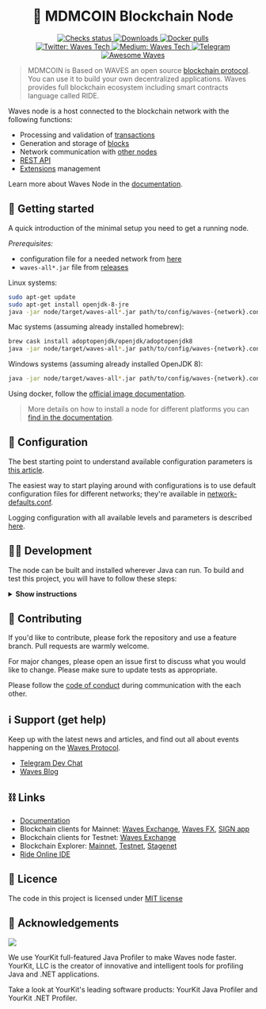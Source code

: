 <h1 align="center">🔷 MDMCOIN Blockchain Node</h1>

<p align="center">
  <a href="https://github.com/wavesplatform/Waves/actions" target="_blank">
    <img alt="Checks status" src="https://badgen.net/github/checks/wavesplatform/waves?cache=600"  />
  </a>
  <a href="https://github.com/wavesplatform/Waves/releases" target="_blank">
    <img alt="Downloads" src="https://badgen.net/github/assets-dl/wavesplatform/waves?color=blue" />
  </a>
  <a href="https://hub.docker.com/r/wavesplatform/wavesnode" target="_blank">
    <img alt="Docker pulls" src="https://badgen.net/docker/pulls/wavesplatform/wavesnode?icon=docker" />
  </a>

  <br/>

  <a href="https://twitter.com/wavesprotocol" target="_blank">
    <img alt="Twitter: Waves Tech" src="https://badgen.net/twitter/follow/wavesprotocol?icon=twitter&label=follow%20on%20Twitter" />
  </a>
  <a href="https://medium.com/wavesprotocol" target="_blank">
    <img alt="Medium: Waves Tech" src="https://badgen.net/runkit/msmolyakov/get-medium-followers?icon=medium&cache=86400" />
  </a>
  <a href="https://t.me/waves_ride_dapps_dev" target="_blank">
    <img alt="Telegram" src="https://badgen.net/badge/icon/Waves%20Dev%20Jedi?icon=telegram&label=Telegram"/>
  </a>
  <a href="https://github.com/msmolyakov/awesome-waves" target="_blank">
    <img alt="Awesome Waves" src="https://badgen.net/badge/icon/Awesome%20Waves?icon=awesome&label&color=pink" />
  </a>
</p>

> MDMCOIN is Based on WAVES an open source [blockchain protocol](https://waves.tech/waves-protocol). <br/> 
You can use it to build your own decentralized applications. Waves provides full blockchain ecosystem including smart contracts language called RIDE.




<p align="center" style="display: none;">
## ✨ Demo
    <img src="https://user-images.githubusercontent.com/1945126/78667964-88209480-78e2-11ea-9304-72178a6a5974.gif" alt="Waves Node Run Demo">
</p>

Waves node is a host connected to the blockchain network with the following functions:

- Processing and validation of [transactions](https://docs.waves.tech/en/blockchain/transaction/transaction-validation)
- Generation and storage of [blocks](https://docs.waves.tech/en/blockchain/block/)
- Network communication with [other nodes](https://docs.waves.tech/en/blockchain/blockchain/#node)
- [REST API](https://docs.waves.tech/en/waves-node/node-api/)
- [Extensions](https://docs.waves.tech/en/waves-node/extensions/) management

Learn more about Waves Node in the [documentation](https://docs.waves.tech/en/waves-node/).

## 🚀️ Getting started

A quick introduction of the minimal setup you need to get a running node. 

*Prerequisites:*
- configuration file for a needed network from [here](https://github.com/wavesplatform/Waves/tree/HEAD/node)
- `waves-all*.jar` file from [releases](https://github.com/wavesplatform/Waves/releases) 

Linux systems:
```bash
sudo apt-get update
sudo apt-get install openjdk-8-jre
java -jar node/target/waves-all*.jar path/to/config/waves-{network}.conf
```

Mac systems (assuming already installed homebrew):
```bash
brew cask install adoptopenjdk/openjdk/adoptopenjdk8
java -jar node/target/waves-all*.jar path/to/config/waves-{network}.conf
```

Windows systems (assuming already installed OpenJDK 8):
```bash
java -jar node/target/waves-all*.jar path/to/config/waves-{network}.conf
```

Using docker, follow the [official image documentation](https://hub.docker.com/r/wavesplatform/wavesnode).

> More details on how to install a node for different platforms you can [find in the documentation](https://docs.waves.tech/en/waves-node/how-to-install-a-node/how-to-install-a-node). 

## 🔧 Configuration

The best starting point to understand available configuration parameters is [this article](https://docs.waves.tech/en/waves-node/node-configuration).

The easiest way to start playing around with configurations is to use default configuration files for different networks; they're available in [network-defaults.conf](./node/src/main/resources/network-defaults.conf).

Logging configuration with all available levels and parameters is described [here](https://docs.waves.tech/en/waves-node/logging-configuration).

## 👨‍💻 Development

The node can be built and installed wherever Java can run. 
To build and test this project, you will have to follow these steps:

<details><summary><b>Show instructions</b></summary>

*1. Setup the environment.*
- Install Java for your platform:

```bash
sudo apt-get update
sudo apt-get install openjdk-8-jre                     # Ubuntu
# or
# brew cask install adoptopenjdk/openjdk/adoptopenjdk8 # Mac
```

- Install SBT (Scala Build Tool)

Please follow the SBT installation instructions depending on your platform ([Linux](https://www.scala-sbt.org/1.0/docs/Installing-sbt-on-Linux.html), [Mac](https://www.scala-sbt.org/1.0/docs/Installing-sbt-on-Mac.html), [Windows](https://www.scala-sbt.org/1.0/docs/Installing-sbt-on-Windows.html))

*2. Clone this repo*

```bash
git clone https://github.com/wavesplatform/Waves.git
cd Waves
```

*3. Compile and run tests*

```bash
sbt checkPR
```

*4. Run integration tests (optional)*

Create a Docker image before you run any test: 
```bash
sbt node-it/docker
```

- Run all tests. You can increase or decrease number of parallel running tests by changing `waves.it.max-parallel-suites`
system property:
```bash
sbt -Dwaves.it.max-parallel-suites=1 node-it/test
```

- Run one test:
```bash
sbt node-it/testOnly *.TestClassName
# or 
# bash node-it/testOnly full.package.TestClassName
```

*5. Build packages* 

```bash
sbt packageAll                   # Mainnet
sbt -Dnetwork=testnet packageAll # Testnet
```

`sbt packageAll` ‌produces only `deb` package along with a fat `jar`. 

*6. Install DEB package*

`deb` package is located in target folder. You can replace '*' with actual package name:

```bash
sudo dpkg -i node/target/*.deb
```


*7. Run an extension project locally during development (optional)*

```bash
sbt "extension-module/run /path/to/configuration"
```

*8. Configure IntelliJ IDEA (optional)*

The majority of contributors to this project use IntelliJ IDEA for development, if you want to use it as well please follow these steps:

1. Click `Add configuration` (or `Edit configurations...`).
2. Click `+` to add a new configuration, choose `Application`.
3. Specify:
   - Main class: `com.wavesplatform.Application`
   - Program arguments: `/path/to/configuration`
   - Use classpath of module: `extension-module`
4. Click `OK`.
5. Run this configuration.

</details>

## 🤝 Contributing

If you'd like to contribute, please fork the repository and use a feature branch. Pull requests are warmly welcome.

For major changes, please open an issue first to discuss what you would like to change. Please make sure to update tests as appropriate.

Please follow the [code of conduct](./CODE_OF_CONDUCT.md) during communication with the each other. 

## ℹ️ Support (get help)

Keep up with the latest news and articles, and find out all about events happening on the [Waves Protocol](https://waves.tech/).

- [Telegram Dev Chat](https://t.me/waves_ride_dapps_dev)
- [Waves Blog](https://medium.com/wavesprotocol)

## ⛓ Links

- [Documentation](https://docs.waves.tech/)
- Blockchain clients for Mainnet: [Waves Exchange](https://waves.exchange/), [Waves FX](https://github.com/wavesfx), [SIGN app](https://www.sign-web.app/)
- Blockchain clients for Testnet: [Waves Exchange](https://testnet.waves.exchange/)
- Blockchain Explorer: [Mainnet](https://wavesexplorer.com/), [Testnet](https://testnet.wavesexplorer.com/), [Stagenet](https://stagenet.wavesexplorer.com/) 
- [Ride Online IDE](https://waves-ide.com/)

## 📝 Licence

The code in this project is licensed under [MIT license](./LICENSE)

## 👏 Acknowledgements

[<img src="https://camo.githubusercontent.com/97fa03cac759a772255b93c64ab1c9f76a103681/68747470733a2f2f7777772e796f75726b69742e636f6d2f696d616765732f796b6c6f676f2e706e67">](https://www.yourkit.com/)

We use YourKit full-featured Java Profiler to make Waves node faster. YourKit, LLC is the creator of innovative and intelligent tools for profiling Java and .NET applications.

Take a look at YourKit's leading software products: YourKit Java Profiler and YourKit .NET Profiler.
